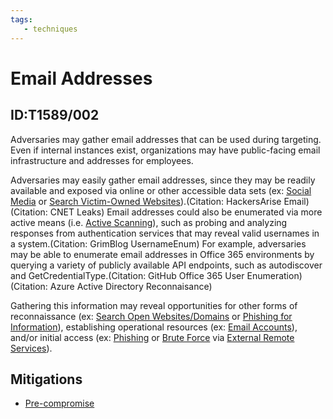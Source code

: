```yaml
---
tags:
   - techniques
---
```

# Email Addresses
## ID:T1589/002
Adversaries may gather email addresses that can be used during targeting. Even if internal instances exist, organizations may have public-facing email infrastructure and addresses for employees.

Adversaries may easily gather email addresses, since they may be readily available and exposed via online or other accessible data sets (ex: [Social Media](/mitre/techniques/T1593/001) or [Search Victim-Owned Websites](/mitre/techniques/T1594)).(Citation: HackersArise Email)(Citation: CNET Leaks) Email addresses could also be enumerated via more active means (i.e. [Active Scanning](/mitre/techniques/T1595)), such as probing and analyzing responses from authentication services that may reveal valid usernames in a system.(Citation: GrimBlog UsernameEnum) For example, adversaries may be able to enumerate email addresses in Office 365 environments by querying a variety of publicly available API endpoints, such as autodiscover and GetCredentialType.(Citation: GitHub Office 365 User Enumeration)(Citation: Azure Active Directory Reconnaisance)

Gathering this information may reveal opportunities for other forms of reconnaissance (ex: [Search Open Websites/Domains](/mitre/techniques/T1593) or [Phishing for Information](/mitre/techniques/T1598)), establishing operational resources (ex: [Email Accounts](/mitre/techniques/T1586/002)), and/or initial access (ex: [Phishing](/mitre/techniques/T1566) or [Brute Force](/mitre/techniques/T1110) via [External Remote Services](/mitre/techniques/T1133)).
## Mitigations
* [Pre-compromise](/mitre/mitigations/M1056)
